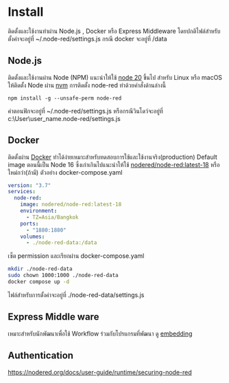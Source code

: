 # Install
ติดตั้งและใช้งานทำผ่าน Node.js , Docker หรือ Express Middleware โดยปกติไฟล์สำหรับตั้งค่าจะอยู่ที่ ~/.node-red/settings.js กรณี docker จะอยู่ที่ /data


## Node.js
ติดตั้งและใช้งานผ่าน Node (NPM) แนะนำให้ใช้ [node 20](https://nodered.org/docs/faq/node-versions) ขึ้นไป สำหรับ Linux หรือ macOS ให้ติดตั้ง Node ผ่าน [nvm](https://github.com/nvm-sh/nvm)
การติดตั้ง node-red ทำด้วยคำสั่งด้านล่างนี้
```
npm install -g --unsafe-perm node-red
```
ค่าตอนฟิกจะอยู่ที่  ~/.node-red/settings.js หรือกรณีวินโดว์จะอยู่ที่ c:\User\user_name\.node-red/settings.js

## Docker
ติดตั้งผ่าน [Docker](https://nodered.org/docs/getting-started/docker) ทำได้ง่ายเหมาะสำหรับทดสอบการใช้และใช้งานจริง(production) Default image ตอนนี้เป็น Node 16 ซึ่งเก่าเกินไปแนะนำให้ใช้ [nodered/node-red:latest-18](https://hub.docker.com/r/nodered/node-red/tags) หรือใหม่กว่า(ถ้ามี) ตัวอย่าง docker-compose.yaml 

``` yaml
version: "3.7"
services:
  node-red:
    image: nodered/node-red:latest-18
    environment:
      - TZ=Asia/Bangkok
    ports:
      - "1880:1880"
    volumes:
      - ./node-red-data:/data
```
เซ็ต permission และเรียกผ่าน docker-compose.yaml
```bash
mkdir ./node-red-data
sudo chown 1000:1000 ./node-red-data
docker compose up -d
```
ไฟล์สำหรับการตั้งค่าจะอยู่ที่ ./node-red-data/settings.js

## Express Middle ware
เหมาะสำหรับนักพัฒนาเพื่อใช้ Workflow ร่วมกับโปรแกรมที่พัฒนา ดู [embedding](https://nodered.org/docs/user-guide/runtime/embedding)

## Authentication
https://nodered.org/docs/user-guide/runtime/securing-node-red

